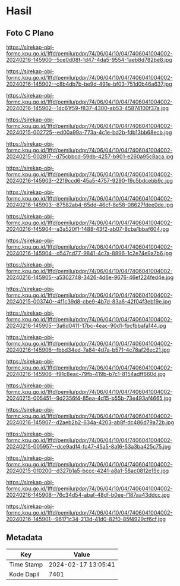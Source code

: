 # Hasil

## Foto C Plano

https://sirekap-obj-formc.kpu.go.id/1ffd/pemilu/pdpr/74/06/04/10/04/7406041004002-20240216-145900--5ce0d08f-1d47-4da5-9554-1aeb8d782be8.jpg

https://sirekap-obj-formc.kpu.go.id/1ffd/pemilu/pdpr/74/06/04/10/04/7406041004002-20240216-145902--c8b4db7b-be9d-491e-bf03-751d0b46a637.jpg

https://sirekap-obj-formc.kpu.go.id/1ffd/pemilu/pdpr/74/06/04/10/04/7406041004002-20240216-145902--1dc61f59-f837-4300-ab53-45874100f37a.jpg

https://sirekap-obj-formc.kpu.go.id/1ffd/pemilu/pdpr/74/06/04/10/04/7406041004002-20240215-002725--ed00a99a-773a-4c1e-bd2b-fdb13bb68ecb.jpg

https://sirekap-obj-formc.kpu.go.id/1ffd/pemilu/pdpr/74/06/04/10/04/7406041004002-20240215-002817--d75cbbcd-59db-4257-b901-e260a95c8aca.jpg

https://sirekap-obj-formc.kpu.go.id/1ffd/pemilu/pdpr/74/06/04/10/04/7406041004002-20240216-145903--2219ccd6-45a5-4757-9290-19c5bdcebb9c.jpg

https://sirekap-obj-formc.kpu.go.id/1ffd/pemilu/pdpr/74/06/04/10/04/7406041004002-20240216-145903--87582ab4-65dd-46cf-8e58-08627fdee0de.jpg

https://sirekap-obj-formc.kpu.go.id/1ffd/pemilu/pdpr/74/06/04/10/04/7406041004002-20240216-145904--a3a520f1-1488-43f2-ab07-8cba1bbaf604.jpg

https://sirekap-obj-formc.kpu.go.id/1ffd/pemilu/pdpr/74/06/04/10/04/7406041004002-20240216-145904--d547cd77-9841-4c7a-8896-1c2e74e9a7b6.jpg

https://sirekap-obj-formc.kpu.go.id/1ffd/pemilu/pdpr/74/06/04/10/04/7406041004002-20240216-145905--a5302748-3426-4d6e-9676-46ef224fed4e.jpg

https://sirekap-obj-formc.kpu.go.id/1ffd/pemilu/pdpr/74/06/04/10/04/7406041004002-20240215-003740--4f1c39d8-cbe9-4b7d-83a6-42f04f3eb19e.jpg

https://sirekap-obj-formc.kpu.go.id/1ffd/pemilu/pdpr/74/06/04/10/04/7406041004002-20240216-145905--3a6d0411-17bc-4eac-90d1-fbcfbbafa144.jpg

https://sirekap-obj-formc.kpu.go.id/1ffd/pemilu/pdpr/74/06/04/10/04/7406041004002-20240216-145906--fbbd34ed-7a84-4d7a-b571-4c78af26ec21.jpg

https://sirekap-obj-formc.kpu.go.id/1ffd/pemilu/pdpr/74/06/04/10/04/7406041004002-20240216-145906--f91c8eac-79fb-419b-b7c1-8154adff660d.jpg

https://sirekap-obj-formc.kpu.go.id/1ffd/pemilu/pdpr/74/06/04/10/04/7406041004002-20240215-005451--9d2356f4-85ea-4d15-b55b-73e493af4665.jpg

https://sirekap-obj-formc.kpu.go.id/1ffd/pemilu/pdpr/74/06/04/10/04/7406041004002-20240216-145907--d2aeb2b2-634a-4203-ab8f-dc486d79a72b.jpg

https://sirekap-obj-formc.kpu.go.id/1ffd/pemilu/pdpr/74/06/04/10/04/7406041004002-20240215-005957--dce9adf4-fc47-45a5-8a16-53a3ba425c75.jpg

https://sirekap-obj-formc.kpu.go.id/1ffd/pemilu/pdpr/74/06/04/10/04/7406041004002-20240215-010200--d327b1a5-bccc-4241-a8a1-58ac0812e19e.jpg

https://sirekap-obj-formc.kpu.go.id/1ffd/pemilu/pdpr/74/06/04/10/04/7406041004002-20240216-145908--76c34d54-abaf-48df-b0ee-f187aa43ddcc.jpg

https://sirekap-obj-formc.kpu.go.id/1ffd/pemilu/pdpr/74/06/04/10/04/7406041004002-20240216-145901--96171c34-213d-41d0-82f0-85f4929cf6cf.jpg


## Metadata

| Key        | Value               |
| ---------- | ------------------- |
| Time Stamp | 2024-02-17 13:05:41 |
| Kode Dapil | 7401                |



